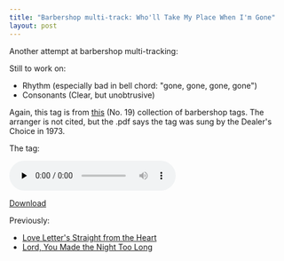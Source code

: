 ```yaml
---
title: "Barbershop multi-track: Who'll Take My Place When I'm Gone"
layout: post
---
```


Another attempt at barbershop multi-tracking:

Still to work on:
<ul>
	<li>Rhythm (especially bad in bell chord: "gone, gone, gone, gone")</li>
	<li>Consonants (Clear, but unobtrusive)</li>
</ul>
Again, this tag is from <a href="http://www.stampedecitychorus.com/classic_tags_men2.pdf">this</a> (No. 19) collection of barbershop tags. The arranger is not cited, but the .pdf says the tag was sung by the Dealer's Choice in 1973.

The tag:

<audio id="wp_mep_52" src="{{ site.url }}/uploads/2008/03/wholl-take-my-place-when-im-gone-mp3.mp3" type="audio/mp3"    controls="controls" preload="none"  ></audio>

<a title="Who’ll Take My Place When I’m Gone?" href="{{ site.url }}/uploads/2008/03/wholl-take-my-place-when-im-gone-mp3.mp3">Download</a>

Previously:
<ul>
	<li><a href="{{ site.url }}/blog/my-first-barbershop-multi-track-love-letters/ ">Love Letter's Straight from the Heart</a></li>
	<li><a href="{{ site.url }}/blog/barbershop-multi-track-lord-you-made-the-night-too-long/">Lord, You Made the Night Too Long</a></li>

</ul>
